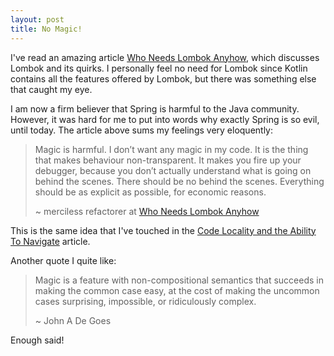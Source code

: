 ```yaml
---
layout: post
title: No Magic!
---
```


I've read an amazing article [Who Needs Lombok Anyhow](http://gregorriegler.com/2019/08/10/who-needs-lombok-anyhow.html),
which discusses Lombok and its quirks. I personally feel no need for Lombok since
Kotlin contains all the features offered by Lombok, but there was something else
that caught my eye.

I am now a firm believer that Spring is harmful to the Java community. However,
it was hard for me to put into words why exactly Spring is so evil, until today.
The article above sums my feelings very eloquently:

> Magic is harmful. I don’t want any magic in my code.
> It is the thing that makes behaviour non-transparent.
> It makes you fire up your debugger, because you don’t actually understand
> what is going on behind the scenes. There should be no behind the scenes.
> Everything should be as explicit as possible, for economic reasons.
>
> ~ merciless refactorer at [Who Needs Lombok Anyhow](http://gregorriegler.com/2019/08/10/who-needs-lombok-anyhow.html)

This is the same idea that I've touched in the [Code Locality and the Ability To Navigate](../code-locality-and-ability-to-navigate.md/) article.

Another quote I quite like:
  
> Magic is a feature with non-compositional semantics that succeeds in
> making the common case easy, at the cost of making the uncommon
> cases surprising, impossible, or ridiculously complex.
>  
> ~ John A De Goes

Enough said!
